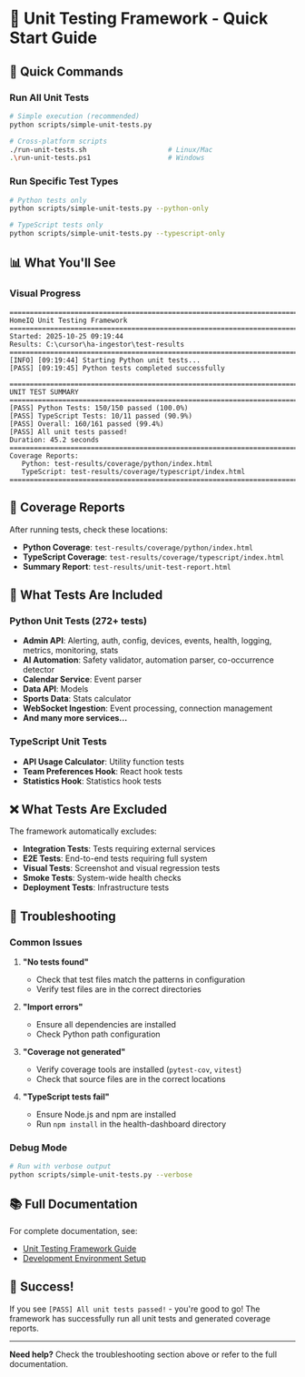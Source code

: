 # 🧪 Unit Testing Framework - Quick Start Guide

## 🚀 Quick Commands

### Run All Unit Tests
```bash
# Simple execution (recommended)
python scripts/simple-unit-tests.py

# Cross-platform scripts
./run-unit-tests.sh                    # Linux/Mac
.\run-unit-tests.ps1                   # Windows
```

### Run Specific Test Types
```bash
# Python tests only
python scripts/simple-unit-tests.py --python-only

# TypeScript tests only
python scripts/simple-unit-tests.py --typescript-only
```

## 📊 What You'll See

### Visual Progress
```
================================================================================
HomeIQ Unit Testing Framework
================================================================================
Started: 2025-10-25 09:19:44
Results: C:\cursor\ha-ingestor\test-results
================================================================================
[INFO] [09:19:44] Starting Python unit tests...
[PASS] [09:19:45] Python tests completed successfully

================================================================================
UNIT TEST SUMMARY
================================================================================
[PASS] Python Tests: 150/150 passed (100.0%)
[PASS] TypeScript Tests: 10/11 passed (90.9%)
[PASS] Overall: 160/161 passed (99.4%)
[PASS] All unit tests passed!
Duration: 45.2 seconds
================================================================================
Coverage Reports:
   Python: test-results/coverage/python/index.html
   TypeScript: test-results/coverage/typescript/index.html
================================================================================
```

## 📁 Coverage Reports

After running tests, check these locations:

- **Python Coverage**: `test-results/coverage/python/index.html`
- **TypeScript Coverage**: `test-results/coverage/typescript/index.html`
- **Summary Report**: `test-results/unit-test-report.html`

## 🎯 What Tests Are Included

### Python Unit Tests (272+ tests)
- **Admin API**: Alerting, auth, config, devices, events, health, logging, metrics, monitoring, stats
- **AI Automation**: Safety validator, automation parser, co-occurrence detector
- **Calendar Service**: Event parser
- **Data API**: Models
- **Sports Data**: Stats calculator
- **WebSocket Ingestion**: Event processing, connection management
- **And many more services...**

### TypeScript Unit Tests
- **API Usage Calculator**: Utility function tests
- **Team Preferences Hook**: React hook tests
- **Statistics Hook**: Statistics hook tests

## ❌ What Tests Are Excluded

The framework automatically excludes:
- **Integration Tests**: Tests requiring external services
- **E2E Tests**: End-to-end tests requiring full system
- **Visual Tests**: Screenshot and visual regression tests
- **Smoke Tests**: System-wide health checks
- **Deployment Tests**: Infrastructure tests

## 🔧 Troubleshooting

### Common Issues

1. **"No tests found"**
   - Check that test files match the patterns in configuration
   - Verify test files are in the correct directories

2. **"Import errors"**
   - Ensure all dependencies are installed
   - Check Python path configuration

3. **"Coverage not generated"**
   - Verify coverage tools are installed (`pytest-cov`, `vitest`)
   - Check that source files are in the correct locations

4. **"TypeScript tests fail"**
   - Ensure Node.js and npm are installed
   - Run `npm install` in the health-dashboard directory

### Debug Mode
```bash
# Run with verbose output
python scripts/simple-unit-tests.py --verbose
```

## 📚 Full Documentation

For complete documentation, see:
- [Unit Testing Framework Guide](docs/UNIT_TESTING_FRAMEWORK.md)
- [Development Environment Setup](docs/development-environment-setup.md)

## 🎉 Success!

If you see `[PASS] All unit tests passed!` - you're good to go! The framework has successfully run all unit tests and generated coverage reports.

---

**Need help?** Check the troubleshooting section above or refer to the full documentation.

